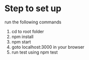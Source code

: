 # Step to set up

run the following commands

1) cd to root folder
2) npm install
3) npm start
4) goto localhost:3000 in your browser
5) run test using npm test


